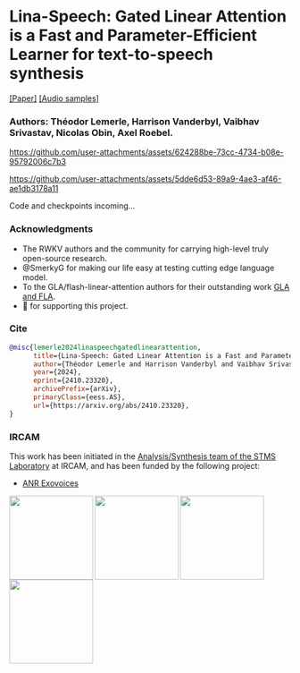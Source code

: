 # Lina-Speech: Gated Linear Attention is a Fast and Parameter-Efficient Learner for text-to-speech synthesis
[[Paper]](https://arxiv.org/abs/2410.23320) [[Audio samples]](https://theodorblackbird.github.io/blog/demo_lina/)

### Authors: Théodor Lemerle, Harrison Vanderbyl, Vaibhav Srivastav, Nicolas Obin, Axel Roebel.


https://github.com/user-attachments/assets/624288be-73cc-4734-b08e-95792006c7b3

https://github.com/user-attachments/assets/5dde6d53-89a9-4ae3-af46-ae1db3178a11


Code and checkpoints incoming...


### Acknowledgments

- The RWKV authors and the community for carrying high-level truly open-source research.
- @SmerkyG for making our life easy at testing cutting edge language model.
- To the GLA/flash-linear-attention authors for their outstanding work [GLA and FLA](https://github.com/sustcsonglin/flash-linear-attention).
- 🤗 for supporting this project.

### Cite
```bib
@misc{lemerle2024linaspeechgatedlinearattention,
      title={Lina-Speech: Gated Linear Attention is a Fast and Parameter-Efficient Learner for text-to-speech synthesis}, 
      author={Théodor Lemerle and Harrison Vanderbyl and Vaibhav Srivastav and Nicolas Obin and Axel Roebel},
      year={2024},
      eprint={2410.23320},
      archivePrefix={arXiv},
      primaryClass={eess.AS},
      url={https://arxiv.org/abs/2410.23320}, 
}
```
### IRCAM

This work has been initiated in the [Analysis/Synthesis team of the STMS Laboratory](https://www.stms-lab.fr/team/analyse-et-synthese-des-sons/) at IRCAM, and has been funded by the following project:
- [ANR Exovoices](https://anr.fr/Projet-ANR-21-CE23-0040)

<img align="left" width="150"  src="https://github.com/theodorblackbird/lina-speech/assets/1331899/7391b3c2-ec9a-431e-a090-f2ac5f55026b">
<img align="left" width="150"  src="logo_ircam.jpeg">
<img align="left" width="150" src="https://github.com/theodorblackbird/lina-speech/assets/1331899/74cc1ade-be95-4087-9cc1-83af6d7a54be">
<img align="left" width="150" src="https://github.com/theodorblackbird/lina-speech/assets/1331899/fc0ae259-26ae-451b-8893-80471255479d">


